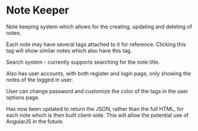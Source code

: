 # Note Keeper
Note keeping system which allows for the creating, updating and deleting of notes. 

Each note may have several tags attached to it for reference. Clicking this tag will show similar notes which also have this tag. 

Search system - currently supports searching for the note title. 

Also has user accounts, with both register and login page, only showing the notes of the logged in user. 

User can change password and customize the color of the tags in the user options page. 

Has now been updated to return the JSON, rather than the full HTML, for each note which is then built client-side. This will allow the potential use of AngularJS in the future.


